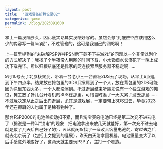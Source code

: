 ```yaml
---
layout: post
title:  "游戏设备折腾记录02"
categories: game
permalink: /blog/2023091600
---
```


和上一篇没隔多久，因此说实话其实没啥好写的。虽然会想“到底应不应该用这么少的内容写一篇log呢”，不过管他的，这可是我自己的网站啊！

上一篇里提到的“未破解PSP连接PSN后下载不下来游戏”的问题以一个非常戏剧化的方式解决了：我找了个半夜没人用网的时间下载，小水管细水长流花了一晚上成功下载完毕。所以归根结底还是我家的网连接索尼服务器不稳定啊……

9月10号去了北京核聚变，带着一台老小三一台直板2DS去了现场，从早上9点逛到下午四点半，结果放在挎包里的3DS只擦肩到了一个人，放在背包里的2DS可能因为包里东西太多，一个人都没擦到。不过逛展结束听朋友说有一个独立游戏的摊位，摊主放了好几台开着机的3DS在那里，可惜当时逛了一天太累了没去那里……不过我决定从此之后出门逛展，尤其是游戏展，一定要带上3DS过去，毕竟2023年还在擦肩的人也属于是稀有物种了。

那台PSP2000的电池盖松动扣不紧，而且淘宝买的电池已经是第二次充不进去电了（据说是一种叫“锁电”的现象，把电池拿出来放几天就能好，第一次充不进去电就是放了几天后自己好了的），因此就闲鱼找了一家改大容量电池的，寄过去之后就去北京玩了（包括上文提到的逛展），昨天白天刚拿回机器。电池重量变大了以后手感意外地变好了，这两天就主要玩PSP了，主打一个嗯造。
